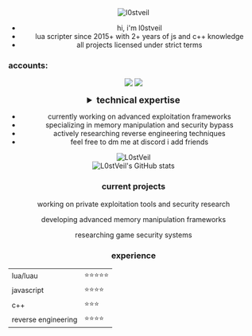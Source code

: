 <div align="center">

<img src="https://scriptblox.com/images/photo/67aa6a035180152e172ad126-1746834882764.png" alt="l0stveil" width="150" height="150">

- hi, i'm l0stveil
- lua scripter since 2015+ with 2+ years of js and c++ knowledge
- all projects licensed under strict terms

</div>

<h3>accounts:</h3>
<p align="center">
   <a href="https://discord.com/users/1311743263241277462" target="_blank"><img src="https://img.shields.io/badge/discord%20-7289DA.svg?&style=for-the-badge&logo=discord&logoColor=white"></a>
   <a href="https://github.com/L0stVeil" target="_blank"><img src="https://img.shields.io/badge/GitHub%20-191717.svg?&style=for-the-badge&logo=github&logoColor=white"></a>
</p>

<details align="center">
  <summary style="font-weight: bold; font-size: 18px">technical expertise</summary>
   <code><img height="20" src="https://raw.githubusercontent.com/github/explore/80688e429a7d4ef2fca1e82350fe8e3517d3494d/topics/lua/lua.png"></code>
   <code><img height="20" src="https://raw.githubusercontent.com/github/explore/80688e429a7d4ef2fca1e82350fe8e3517d3494d/topics/javascript/javascript.png"></code>
   <code><img height="20" src="https://raw.githubusercontent.com/github/explore/80688e429a7d4ef2fca1e82350fe8e3517d3494d/topics/cpp/cpp.png"></code>
   <code><img height="20" src="https://raw.githubusercontent.com/github/explore/80688e429a7d4ef2fca1e82350fe8e3517d3494d/topics/python/python.png"></code>
   <code><img height="20" src="https://raw.githubusercontent.com/github/explore/80688e429a7d4ef2fca1e82350fe8e3517d3494d/topics/nodejs/nodejs.png"></code>
   <code><img height="20" src="https://raw.githubusercontent.com/github/explore/80688e429a7d4ef2fca1e82350fe8e3517d3494d/topics/visual-studio-code/visual-studio-code.png"></code>
</details>

<div align="center">
   
- currently working on advanced exploitation frameworks
- specializing in memory manipulation and security bypass
- actively researching reverse engineering techniques
- feel free to dm me at discord i add friends

<img src="https://komarev.com/ghpvc/?username=L0stVeil&label=profile%20visits&color=0b04c7" alt="L0stVeil" />

</div>

<div align="center">
  <img src="https://github-readme-stats.vercel.app/api?username=L0stVeil&show_icons=true&theme=radical&hide_border=true" alt="L0stVeil's GitHub stats">
</div>

<div align="center">
  <h3>current projects</h3>
  <p>working on private exploitation tools and security research</p>
  <p>developing advanced memory manipulation frameworks</p>
  <p>researching game security systems</p>
</div>

<div align="center">
  <h3>experience</h3>
  <table>
    <tr>
      <td>lua/luau</td>
      <td>⭐⭐⭐⭐⭐</td>
    </tr>
    <tr>
      <td>javascript</td>
      <td>⭐⭐⭐⭐</td>
    </tr>
    <tr>
      <td>c++</td>
      <td>⭐⭐⭐</td>
    </tr>
    <tr>
      <td>reverse engineering</td>
      <td>⭐⭐⭐⭐</td>
    </tr>
  </table>
</div>
